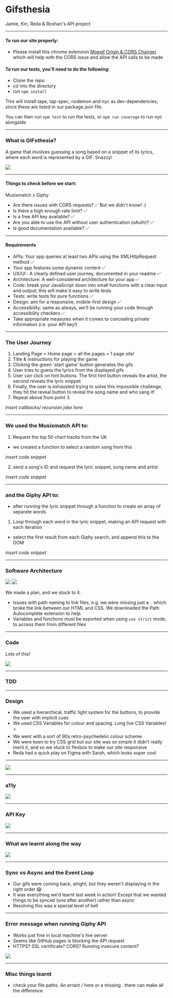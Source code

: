 # Gifsthesia
Jamie, Kin, Reda &amp; Roshan's API project

---
#### To run our site properly:

- Please install this chrome extension [Moesif Origin & CORS Changer](https://chrome.google.com/webstore/detail/moesif-orign-cors-changer/digfbfaphojjndkpccljibejjbppifbc) which will help with the CORS issue and allow the API calls to be made

#### To run our tests, you’ll need to do the following:

- Clone the repo
- cd into the directory
- run ```npm install```

This will install tape, tap-spec, nodemon and nyc as dev-dependencies, since these are listed in our package.json file.

You can then run ```npm test``` to run the tests, or ```npm run coverage``` to run nyc alongside

---

### What is GIFsthesia?

A game that involves guessing a song based on a snippet of its lyrics, where each word is represented by a GIF. Snazzy!

![](https://media.giphy.com/headers/2019-11-13-31-1573677075/unnamed.gif)

---

#### Things to check before we start:

Musixmatch x Giphy 

- Are there issues with CORS requests? ✅ But we didn't know! :( 
- Is there a high enough rate limit? ✅
- Is a free API key available? ✅
- Are you able to use the API without user authentication (oAuth)? ✅
- Is good documentation available? ✅

---

#### Requirements

- APIs: Your app queries at least two APIs using the XMLHttpRequest method ✅
- Your app features some dynamic content ✅
- UX/UI : A clearly defined user journey, documented in your readme ✅
- Architecture: A well-considered architecture for your app ✅
- Code: break your JavaScript down into small functions with a clear input and output; this will make it easy to write tests
- Tests: write tests for pure functions ✅
- Design: aim for a responsive, mobile-first design ✅
- Accessibility: same as always, we'll be running your code through accessibility checkers ✅
- Take appropriate measures when it comes to concealing private information (i.e. your API key!) 

---

### The User Journey

1. Landing Page = Home page = all the pages = 1 page site!
2. Title & instructions for playing the game
3. Clicking the green 'start game' button generates the gifs
4. User tries to guess the lyrics from the displayed gifs
5. User can click on hint buttons. The first hint button reveals the artist, the second reveals the lyric snippet
6. Finally, the user is exhausted trying to solve this impossible challenge, they hit the reveal button to reveal the song name and who sang it!
7. Repeat above from point 3. 

*insert callbacks/ recursion joke here*

---

### We used the Musixmatch API to:

1. Request the top 50 chart tracks from the UK
* we created a function to select a random song from this

*insert code snippet*

2. send a song's ID and request the lyric snippet, song name and artist 

*insert code snippet*

---

### and the Giphy API to:

* after running the lyric snippet through a function to create an array of separate words
1. Loop through each word in the lyric snippet, making an API request with each iteration
* select the first result from each Giphy search, and append this to the DOM

*insert code snippet*

---

### Software Architecture

![](https://i.imgur.com/ehZt5ck.png)
![](https://i.imgur.com/yatXpg5.png)

We made a plan, and we stuck to it.
- Issues with path naming to link files, e.g. we were missing just a ```.``` which broke the link between our HTML and CSS. We downloaded the Path Autocomplete extension to help.
- Variables and functions must be exported when using ```use strict``` mode, to access them from different files

---

### Code

Lots of this!

![](https://i.imgur.com/Ha9fMyJ.png)

---

### TDD

---

### Design

- We used a hierarchical, traffic light system for the buttons, to provide the user with implicit cues
- We used CSS Variables for colour and spacing. Long live CSS Variables! ⭐
- We went with a sort of 90s retro-psychedelic colour scheme
- We were keen to try CSS grid but our site was so simple it didn't really merit it, and so we stuck to flexbox to make our site responsive 
- Reda had a quick play on Figma with Sarah, which looks super cool

---

![](https://i.imgur.com/9cc4QnA.png)

---


### a11y

![](https://i.imgur.com/HqSUagh.png)

---

### API Key

![](https://media.giphy.com/media/3oFyCYNrra8qo1Cv8Q/giphy.gif)

--- 

### What we learnt along the way

![](https://media.giphy.com/media/SPZFhfUJjsJO0/giphy.gif)

---

### Sync vs Async and the Event Loop

- Our gifs were coming back, alright, but they weren't displaying in the right order 😱
- It was everything we'd learnt last week in action! Except that we wanted things to be synced (one after another) rather than async
- Resolving this was a special level of hell

---

### Error message when running Giphy API

- Works just fine in local machine's live server
- Seems like GitHub pages is blocking the API request
- HTTPS? SSL certificate? CORS? Running insecure content?

![](https://i.imgur.com/ocSKhEb.png)

---

### Misc things learnt

- check your file paths. An errant / here or a missing . there can make all the difference




